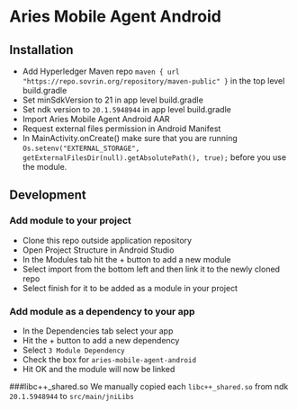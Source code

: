 # Aries Mobile Agent Android

## Installation
* Add Hyperledger Maven repo `maven { url "https://repo.sovrin.org/repository/maven-public" }` in the top level build.gradle
* Set minSdkVersion to 21 in app level build.gradle
* Set ndk version to `20.1.5948944` in app level build.gradle
* Import Aries Mobile Agent Android AAR
* Request external files permission in Android Manifest
* In MainActivity.onCreate() make sure that you are running `Os.setenv("EXTERNAL_STORAGE", getExternalFilesDir(null).getAbsolutePath(), true);` before you use the module.

## Development
### Add module to your project
* Clone this repo outside application repository
* Open Project Structure in Android Studio
* In the Modules tab hit the + button to add a new module
* Select import from the bottom left and then link it to the newly cloned repo
* Select finish for it to be added as a module in your project
### Add module as a dependency to your app
* In the Dependencies tab select your app
* Hit the + button to add a new dependency
* Select `3 Module Dependency`
* Check the box for `aries-mobile-agent-android`
* Hit OK and the module will now be linked


###libc++_shared.so
We manually copied each `libc++_shared.so` from ndk `20.1.5948944` to `src/main/jniLibs`
